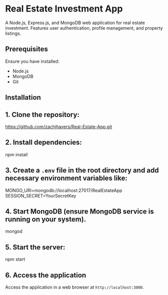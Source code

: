 # Real Estate Investment App

A Node.js, Express.js, and MongoDB web application for real estate investment. Features user authentication, profile management, and property listings.

## Prerequisites

Ensure you have installed:
- Node.js
- MongoDB
- Git

## Installation

## 1. Clone the repository:

https://github.com/zachjhavers/Real-Estate-App.git

## 2. Install dependencies:

npm install

## 3. Create a `.env` file in the root directory and add necessary environment variables like:

MONGO_URI=mongodb://localhost:27017/RealEstateApp
SESSION_SECRET=YourSecretKey

## 4. Start MongoDB (ensure MongoDB service is running on your system).

mongod

## 5. Start the server:

npm start

## 6. Access the application

Access the application in a web browser at `http://localhost:3000`.
